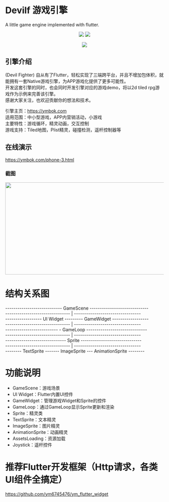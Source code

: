 # Devilf 游戏引擎  
A little game engine implemented with flutter.  

<p align="center">
    <img src="https://img.shields.io/badge/devilf-0.0.4-orange" />
    <img src="https://img.shields.io/badge/flutter-2.2.3-green" />
</p>

<p align="center" >
    <img src="https://github.com/ym6745476/devilf/blob/master/logo.png?raw=true" />
</p>

## 引擎介绍  
(Devil Fighter)
自从有了Flutter，轻松实现了三端跨平台，并且不增加包体积，就能拥有一套Native游戏引擎，为APP游戏化提供了更多可能性。  
开发这套引擎的同时，也会同时开发引擎对应的游戏demo，将以2d tiled rpg游戏作为示例来完善该引擎。  
感谢大家关注，也欢迎贡献你的想法和技术。  

引擎主页：https://ymbok.com   
适用范围：中小型游戏，APP内营销活动，小游戏   
主要特性：游戏循环，精灵动画，交互控制     
游戏支持：Tiled地图，Plist精灵，碰撞检测，遥杆控制器等     

## 在线演示    
https://ymbok.com/phone-3.html  

### 截图 
<img src="https://raw.githubusercontent.com/ym6745476/devilf/master/screenshot/demo.gif" width="600" height="292"/>  

# 结构关系图  
---------------------------- GameScene -----------------------------  
-------------------------------- | ---------------------------------  
------------------ UI Widget --------- GameWidget ------------------  
-------------------------------- | ---------------------------------  
-------------------------- - GameLoop ------------------------------  
-------------------------------- | ---------------------------------  
------------------------------ Sprite ------------------------------  
-------------------------------- | ---------------------------------  
-------- TextSprite ------- ImageSprite --- AnimationSprite --------  

# 功能说明
* GameScene：游戏场景  
* UI Widget：Flutter内置UI控件  
* GameWidget：管理游戏Widget和Sprite的控件  
* GameLoop：通过GameLoop显示Sprite更新和渲染  
* Sprite：精灵类  
* TextSprite：文本精灵  
* ImageSprite：图片精灵  
* AnimationSprite：动画精灵  
* AssetsLoading：资源加载  
* Joystick：遥杆控件  

# 推荐Flutter开发框架（Http请求，各类UI组件全搞定）
https://github.com/ym6745476/ym_flutter_widget  


